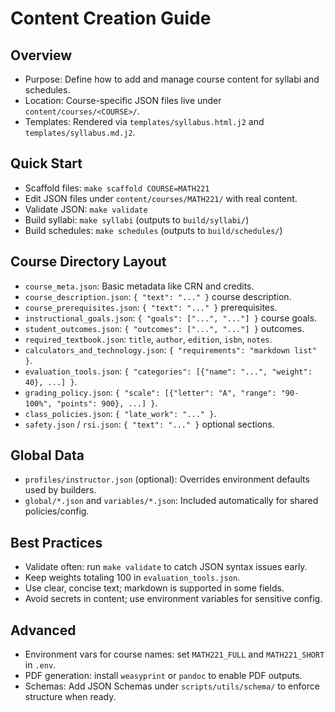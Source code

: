 Content Creation Guide
======================

Overview
--------
- Purpose: Define how to add and manage course content for syllabi and schedules.
- Location: Course-specific JSON files live under `content/courses/<COURSE>/`.
- Templates: Rendered via `templates/syllabus.html.j2` and `templates/syllabus.md.j2`.

Quick Start
-----------
- Scaffold files: `make scaffold COURSE=MATH221`
- Edit JSON files under `content/courses/MATH221/` with real content.
- Validate JSON: `make validate`
- Build syllabi: `make syllabi` (outputs to `build/syllabi/`)
- Build schedules: `make schedules` (outputs to `build/schedules/`)

Course Directory Layout
-----------------------
- `course_meta.json`: Basic metadata like CRN and credits.
- `course_description.json`: `{ "text": "..." }` course description.
- `course_prerequisites.json`: `{ "text": "..." }` prerequisites.
- `instructional_goals.json`: `{ "goals": ["...", "..."] }` course goals.
- `student_outcomes.json`: `{ "outcomes": ["...", "..."] }` outcomes.
- `required_textbook.json`: `title`, `author`, `edition`, `isbn`, `notes`.
- `calculators_and_technology.json`: `{ "requirements": "markdown list" }`.
- `evaluation_tools.json`: `{ "categories": [{"name": "...", "weight": 40}, ...] }`.
- `grading_policy.json`: `{ "scale": [{"letter": "A", "range": "90-100%", "points": 900}, ...] }`.
- `class_policies.json`: `{ "late_work": "..." }`.
- `safety.json` / `rsi.json`: `{ "text": "..." }` optional sections.

Global Data
-----------
- `profiles/instructor.json` (optional): Overrides environment defaults used by builders.
- `global/*.json` and `variables/*.json`: Included automatically for shared policies/config.

Best Practices
--------------
- Validate often: run `make validate` to catch JSON syntax issues early.
- Keep weights totaling 100 in `evaluation_tools.json`.
- Use clear, concise text; markdown is supported in some fields.
- Avoid secrets in content; use environment variables for sensitive config.

Advanced
--------
- Environment vars for course names: set `MATH221_FULL` and `MATH221_SHORT` in `.env`.
- PDF generation: install `weasyprint` or `pandoc` to enable PDF outputs.
- Schemas: Add JSON Schemas under `scripts/utils/schema/` to enforce structure when ready.

